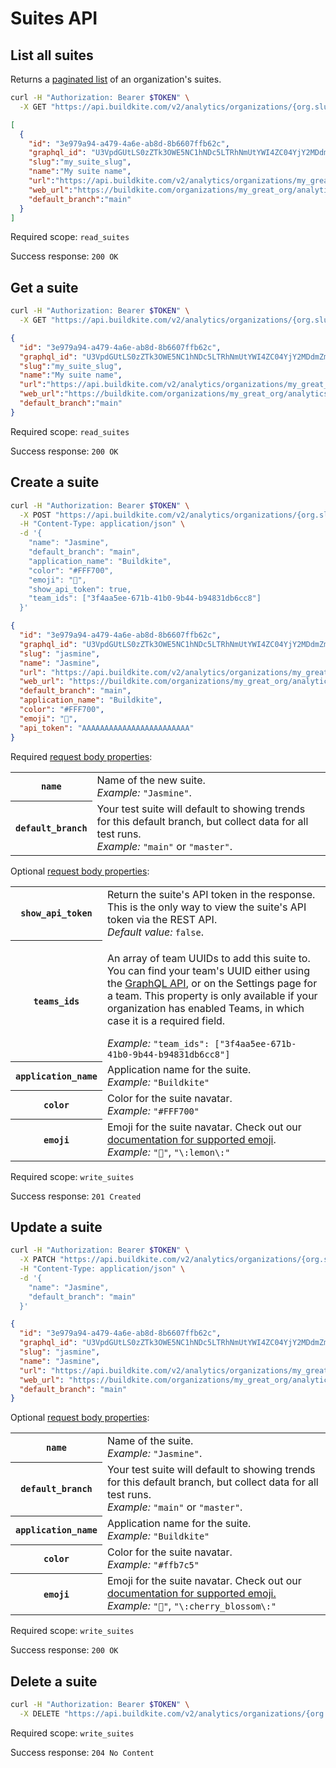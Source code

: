 # Suites API

## List all suites

Returns a [paginated list](<%= paginated_resource_docs_url %>) of an organization's suites.

```bash
curl -H "Authorization: Bearer $TOKEN" \
  -X GET "https://api.buildkite.com/v2/analytics/organizations/{org.slug}/suites"
```

```json
[
  {
    "id": "3e979a94-a479-4a6e-ab8d-8b6607ffb62c",
    "graphql_id": "U3VpdGUtLS0zZTk3OWE5NC1hNDc5LTRhNmUtYWI4ZC04YjY2MDdmZmI2MmM=",
    "slug":"my_suite_slug",
    "name":"My suite name",
    "url":"https://api.buildkite.com/v2/analytics/organizations/my_great_org/suites/my_suite_slug",
    "web_url":"https://buildkite.com/organizations/my_great_org/analytics/suites/my_suite_slug",
    "default_branch":"main"
  }
]
```

Required scope: `read_suites`

Success response: `200 OK`

## Get a suite

```bash
curl -H "Authorization: Bearer $TOKEN" \
  -X GET "https://api.buildkite.com/v2/analytics/organizations/{org.slug}/suites/{suite.slug}"
```

```json
{
  "id": "3e979a94-a479-4a6e-ab8d-8b6607ffb62c",
  "graphql_id": "U3VpdGUtLS0zZTk3OWE5NC1hNDc5LTRhNmUtYWI4ZC04YjY2MDdmZmI2MmM=",
  "slug":"my_suite_slug",
  "name":"My suite name",
  "url":"https://api.buildkite.com/v2/analytics/organizations/my_great_org/suites/my_suite_slug",
  "web_url":"https://buildkite.com/organizations/my_great_org/analytics/suites/my_suite_slug",
  "default_branch":"main"
}
```

Required scope: `read_suites`

Success response: `200 OK`

## Create a suite

```bash
curl -H "Authorization: Bearer $TOKEN" \
  -X POST "https://api.buildkite.com/v2/analytics/organizations/{org.slug}/suites" \
  -H "Content-Type: application/json" \
  -d '{
    "name": "Jasmine",
    "default_branch": "main",
    "application_name": "Buildkite",
    "color": "#FFF700",
    "emoji": "🍋",
    "show_api_token": true,
    "team_ids": ["3f4aa5ee-671b-41b0-9b44-b94831db6cc8"]
  }'
```

```json
{
  "id": "3e979a94-a479-4a6e-ab8d-8b6607ffb62c",
  "graphql_id": "U3VpdGUtLS0zZTk3OWE5NC1hNDc5LTRhNmUtYWI4ZC04YjY2MDdmZmI2MmM=",
  "slug": "jasmine",
  "name": "Jasmine",
  "url": "https://api.buildkite.com/v2/analytics/organizations/my_great_org/suites/jasmine",
  "web_url": "https://buildkite.com/organizations/my_great_org/analytics/suites/jasmine",
  "default_branch": "main",
  "application_name": "Buildkite",
  "color": "#FFF700",
  "emoji": "🍋",
  "api_token": "AAAAAAAAAAAAAAAAAAAAAAAA"
}
```

Required [request body properties](/docs/api#request-body-properties):

<table class="responsive-table">
<tbody>
  <tr><th><code>name</code></th><td>Name of the new suite.<br><em>Example:</em> <code>"Jasmine"</code>.</td></tr>
  <tr><th><code>default_branch</code></th><td>Your test suite will default to showing trends for this default branch, but collect data for all test runs.<br><em>Example:</em> <code>"main"</code> or <code>"master"</code>.</td></tr>
</tbody>
</table>

Optional [request body properties](/docs/api#request-body-properties):

<table class="responsive-table">
  <tbody>
    <tr><th><code>show_api_token</code></th><td>Return the suite's API token in the response. This is the only way to view the suite's API token via the REST API.<br><em>Default value:</em> <code>false</code>.</td></tr>
    <tr>
      <th><code>teams_ids</code></th>
      <td>
        <p>An array of team UUIDs to add this suite to. You can find your team's UUID either using the <a href="/docs/apis/graphql-api">GraphQL API</a>, or on the Settings page for a team. This property is only available if your organization has enabled Teams, in which case it is a required field.</p>
        <em>Example:</em> <code>"team_ids": ["3f4aa5ee-671b-41b0-9b44-b94831db6cc8"]</code></td></tr>
      </td>
    </tr>
    <tr><th><code>application_name</code></th><td>Application name for the suite.<br><em>Example:</em> <code>"Buildkite"</code></td></tr>
    <tr><th><code>color</code></th><td>Color for the suite navatar.<br><em>Example:</em> <code>"#FFF700"</code></td></tr>
    <tr><th><code>emoji</code></th><td>Emoji for the suite navatar. Check out our <a href="https://github.com/buildkite/emojis#emoji-reference">documentation for supported emoji</a>.<br><em>Example:</em> <code>"🍋"</code>, <code>"\:lemon\:"</code></td></tr>
  </tbody>
</table>

Required scope: `write_suites`

Success response: `201 Created`

## Update a suite

```bash
curl -H "Authorization: Bearer $TOKEN" \
  -X PATCH "https://api.buildkite.com/v2/analytics/organizations/{org.slug}/suites/{suite.slug}" \
  -H "Content-Type: application/json" \
  -d '{
    "name": "Jasmine",
    "default_branch": "main"
  }'
```

```json
{
  "id": "3e979a94-a479-4a6e-ab8d-8b6607ffb62c",
  "graphql_id": "U3VpdGUtLS0zZTk3OWE5NC1hNDc5LTRhNmUtYWI4ZC04YjY2MDdmZmI2MmM=",
  "slug": "jasmine",
  "name": "Jasmine",
  "url": "https://api.buildkite.com/v2/analytics/organizations/my_great_org/suites/jasmine",
  "web_url": "https://buildkite.com/organizations/my_great_org/analytics/suites/jasmine",
  "default_branch": "main"
}
```

Optional [request body properties](/docs/api#request-body-properties):

<table class="responsive-table">
<tbody>
  <tr><th><code>name</code></th><td>Name of the suite.<br><em>Example:</em> <code>"Jasmine"</code>.</td></tr>
  <tr><th><code>default_branch</code></th><td>Your test suite will default to showing trends for this default branch, but collect data for all test runs.<br><em>Example:</em> <code>"main"</code> or <code>"master"</code>.</td></tr>
  <tr><th><code>application_name</code></th><td>Application name for the suite.<br><em>Example:</em> <code>"Buildkite"</code></td></tr>
  <tr><th><code>color</code></th><td>Color for the suite navatar.<br><em>Example:</em> <code>"#ffb7c5"</code></td></tr>
  <tr><th><code>emoji</code></th><td>Emoji for the suite navatar. Check out our <a href="https://github.com/buildkite/emojis#emoji-reference">documentation for supported emoji.</a><br><em>Example:</em> <code>"🌸"</code>, <code>"\:cherry_blossom\:"</code></td></tr>
</tbody>
</table>


Required scope: `write_suites`

Success response: `200 OK`

## Delete a suite

```bash
curl -H "Authorization: Bearer $TOKEN" \
  -X DELETE "https://api.buildkite.com/v2/analytics/organizations/{org.slug}/suites/{suite.slug}"
```

Required scope: `write_suites`

Success response: `204 No Content`
